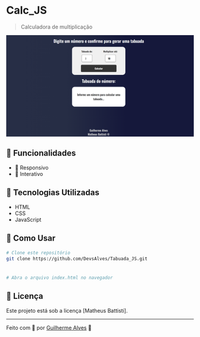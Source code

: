 # Calc_JS
> Calculadora de multiplicação

![Imagem do projto](./img/projeto.png)


## 📌 Funcionalidades
- 🔹 Responsivo
- 🔹 Interativo

## 🚀 Tecnologias Utilizadas
- HTML
- CSS
- JavaScript


## 📂 Como Usar
```bash
# Clone este repositório
git clone https://github.com/DevsAlves/Tabuada_JS.git


# Abra o arquivo index.html no navegador
```


## 📝 Licença
Este projeto está sob a licença [Matheus Battisti].

---
Feito com 💙 por [Guilherme Alves](https://github.com/DevsAlves) 🚀

